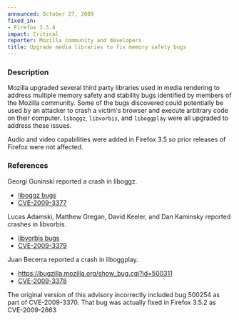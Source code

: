 ```yaml
---
announced: October 27, 2009
fixed_in:
- Firefox 3.5.4
impact: Critical
reporter: Mozilla community and developers
title: Upgrade media libraries to fix memory safety bugs
---
```


<h3>Description</h3>

<p>Mozilla upgraded several third party libraries used in media
rendering to address multiple memory safety and stability bugs
identified by members of the Mozilla community.  Some of the bugs
discovered could potentially be used by an attacker to crash a
victim's browser and execute arbitrary code on their
computer.  <code>liboggz</code>, <code>libvorbis</code>,
and <code>liboggplay</code> were all upgraded to address these
issues.</p>

<p class="note">Audio and video capabilities were added in Firefox 3.5
so prior releases of Firefox were not affected.</p>

<h3>References</h3>

<p>Georgi Guninski reported a crash in liboggz.</p>
<ul>
  <li><a href="https://bugzilla.mozilla.org/buglist.cgi?bug_id=515376,512327">liboggz bugs</a></li>
  <li><a class="ex-ref" href="http://cve.mitre.org/cgi-bin/cvename.cgi?name=CVE-2009-3377">CVE-2009-3377</a></li>
</ul>

<p>Lucas Adamski, Matthew Gregan, David Keeler, and Dan Kaminsky reported crashes in libvorbis.</p>
<ul>
  <li><a href="https://bugzilla.mozilla.org/buglist.cgi?bug_id=501279,499512,515889,507167">libvorbis bugs</a></li>
  <li><a class="ex-ref" href="http://cve.mitre.org/cgi-bin/cvename.cgi?name=CVE-2009-3379">CVE-2009-3379</a></li>
</ul>

<p>Juan Becerra reported a crash in liboggplay.</p>
<ul>
  <li><a href="https://bugzilla.mozilla.org/show_bug.cgi?id=500311">https://bugzilla.mozilla.org/show_bug.cgi?id=500311</a></li>
  <li><a class="ex-ref" href="http://cve.mitre.org/cgi-bin/cvename.cgi?name=CVE-2009-3378">CVE-2009-3378</a></li>
</ul>

<p class="note">The original version of this advisory incorrectly included
bug 500254 as part of CVE-2009-3370. That bug was actually fixed in
Firefox 3.5.2 as CVE-2009-2663</p>


